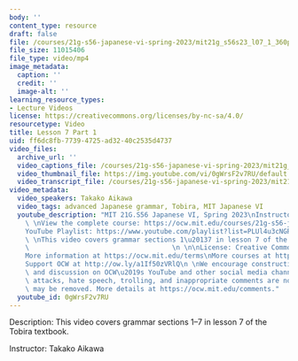 ```yaml
---
body: ''
content_type: resource
draft: false
file: /courses/21g-s56-japanese-vi-spring-2023/mit21g_s56s23_l07_1_360p_16_9.mp4
file_size: 11015406
file_type: video/mp4
image_metadata:
  caption: ''
  credit: ''
  image-alt: ''
learning_resource_types:
- Lecture Videos
license: https://creativecommons.org/licenses/by-nc-sa/4.0/
resourcetype: Video
title: Lesson 7 Part 1
uid: ff6dc8fb-7739-4725-ad32-40c2535d4737
video_files:
  archive_url: ''
  video_captions_file: /courses/21g-s56-japanese-vi-spring-2023/mit21g_s56s23_l07_1_captions.vtt
  video_thumbnail_file: https://img.youtube.com/vi/0gWrsF2v7RU/default.jpg
  video_transcript_file: /courses/21g-s56-japanese-vi-spring-2023/mit21g_s56s23_l07_1_transcript.pdf
video_metadata:
  video_speakers: Takako Aikawa
  video_tags: advanced Japanese grammar, Tobira, MIT Japanese VI
  youtube_description: "MIT 21G.S56 Japanese VI, Spring 2023\nInstructor: Takako Aikawa\n\
    \ \nView the complete course: https://ocw.mit.edu/courses/21g-s56-japanese-vi-spring-2023\n\
    YouTube Playlist: https://www.youtube.com/playlist?list=PLUl4u3cNGP62Mr5APSizHgFa0hRiWgPln\n\
    \ \nThis video covers grammar sections 1\u20137 in lesson 7 of the Tobira textbook.\
    \                                    \n \n\nLicense: Creative Commons BY-NC-SA\n\
    More information at https://ocw.mit.edu/terms\nMore courses at https://ocw.mit.edu\n\
    Support OCW at http://ow.ly/a1If50zVRlQ\n \nWe encourage constructive comments\
    \ and discussion on OCW\u2019s YouTube and other social media channels. Personal\
    \ attacks, hate speech, trolling, and inappropriate comments are not allowed and\
    \ may be removed. More details at https://ocw.mit.edu/comments."
  youtube_id: 0gWrsF2v7RU
---
```

Description: This video covers grammar sections 1–7 in lesson 7 of the Tobira textbook.

Instructor: Takako Aikawa